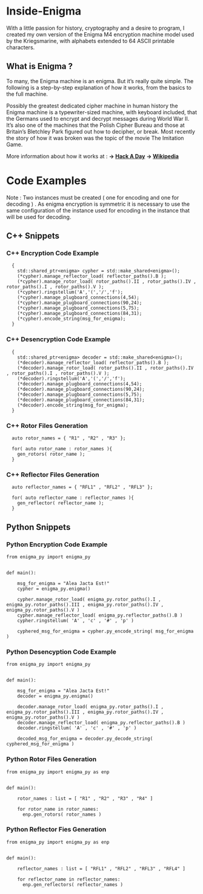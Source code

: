 # Inside-Enigma
With a little passion for history, cryptography and a desire to program, I created my own version of the Enigma M4 
encryption machine model used by the Kriegsmarine, with alphabets extended to 64 ASCII printable characters.

## What is Enigma ?

To many, the Enigma machine is an enigma. But it’s really quite simple. 
The following is a step-by-step explanation of how it works, from the basics to the full machine.

Possibly the greatest dedicated cipher machine in human history the Enigma machine is a typewriter-sized machine,
with keyboard included, that the Germans used to encrypt and decrypt messages during World War II. It’s also one of
the machines that the Polish Cipher Bureau and those at Britain’s Bletchley Park figured out how to decipher, 
or break. Most recently the story of how it was broken was the topic of the movie The Imitation Game.

More information about how it works at :
**-> [Hack A Day](https://hackaday.com/tag/enigma-machine/)**
**-> [Wikipedia](https://en.wikipedia.org/wiki/Enigma_machine)**

# Code Examples 

Note : Two instances must be created ( one for encoding and one for decoding ) . As enigma encryption is symmetric it 
is necessary to use the same configuration of the instance used for encoding in the instance that will be used for decoding.

## C++ Snippets


### C++ Encryption Code Example
```
  {
    std::shared_ptr<enigma> cypher = std::make_shared<enigma>();
    (*cypher).manage_reflector_load( reflector_paths().B );
    (*cypher).manage_rotor_load( rotor_paths().II , rotor_paths().IV , rotor_paths().I , rotor_paths().V );
    (*cypher).ringstellum('A','(','/','f');
    (*cypher).manage_plugboard_connections(4,54);
    (*cypher).manage_plugboard_connections(90,24);
    (*cypher).manage_plugboard_connections(5,75);
    (*cypher).manage_plugboard_connections(84,31);
    (*cypher).encode_string(msg_for_enigma);
  }  

```

### C++ Desencryption Code Example
```
  {
    std::shared_ptr<enigma> decoder = std::make_shared<enigma>();
    (*decoder).manage_reflector_load( reflector_paths().B );
    (*decoder).manage_rotor_load( rotor_paths().II , rotor_paths().IV , rotor_paths().I , rotor_paths().V );
    (*decoder).ringstellum('A','(','/','f');
    (*decoder).manage_plugboard_connections(4,54);
    (*decoder).manage_plugboard_connections(90,24);
    (*decoder).manage_plugboard_connections(5,75);
    (*decoder).manage_plugboard_connections(84,31);
    (*decoder).encode_string(msg_for_enigma);
  }  
```

### C++ Rotor Files Generation
```
  auto rotor_names = { "R1" , "R2" , "R3" };

  for( auto rotor_name : rotor_names ){
    gen_rotors( rotor_name );
  }

```

### C++ Reflector Files Generation
```
  auto reflector_names = { "RFL1" , "RFL2" , "RFL3" };

  for( auto reflector_name : reflector_names ){
    gen_reflector( reflector_name );
  }

```

## Python Snippets

### Python Encryption Code Example
```
from enigma_py import enigma_py


def main():

    msg_for_enigma = "Alea Jacta Est!"
    cypher = enigma_py.enigma()

    cypher.manage_rotor_load( enigma_py.rotor_paths().I , enigma_py.rotor_paths().III , enigma_py.rotor_paths().IV , enigma_py.rotor_paths().V )
    cypher.manage_reflector_load( enigma_py.reflector_paths().B )
    cypher.ringstellum( 'A' , 'c' , '#' , 'p' )

    cyphered_msg_for_enigma = cypher.py_encode_string( msg_for_enigma )

```

### Python Desencyption Code Example
```
from enigma_py import enigma_py


def main():

    msg_for_enigma = "Alea Jacta Est!"
    decoder = enigma_py.enigma()

    decoder.manage_rotor_load( enigma_py.rotor_paths().I , enigma_py.rotor_paths().III , enigma_py.rotor_paths().IV , enigma_py.rotor_paths().V )
    decoder.manage_reflector_load( enigma_py.reflector_paths().B )
    decoder.ringstellum( 'A' , 'c' , '#' , 'p' )    
    
    decoded_msg_for_enigma = decoder.py_decode_string( cyphered_msg_for_enigma )

```

### Python Rotor Files Generation
```
from enigma_py import enigma_py as enp


def main():

	rotor_names : list = [ "R1" , "R2" , "R3" , "R4" ]

    for rotor_name in rotor_names:
      enp.gen_rotors( rotor_names )
```

### Python Reflector Fies Generation
```
from enigma_py import enigma_py as enp


def main():

	reflector_names : list = [ "RFL1" , "RFL2" , "RFL3" , "RFL4" ]

    for reflector_name in reflector_names:
      enp.gen_reflectors( reflector_names )
```

